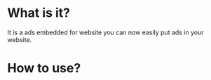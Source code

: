 # What is it? 
It is a ads embedded for website you can now easily put ads in your website.

# How to use? 
